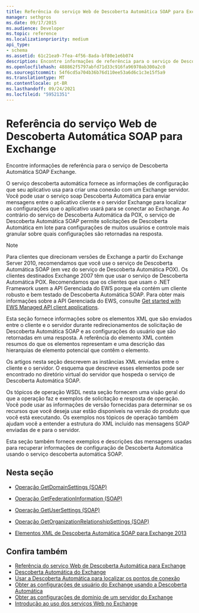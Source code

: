 ```yaml
---
title: Referência do serviço Web de Descoberta Automática SOAP para Exchange
manager: sethgros
ms.date: 09/17/2015
ms.audience: Developer
ms.topic: reference
ms.localizationpriority: medium
api_type:
- schema
ms.assetid: 61c21ea9-7fea-4f56-8ada-bf80e1e6b074
description: Encontre informações de referência para o serviço de Descoberta Automática SOAP Exchange.
ms.openlocfilehash: 488862f5797abfd71d33c916fa96970ab300a2c0
ms.sourcegitcommit: 54f6cd5a704b36b76d110ee53a6d6c1c3e15f5a9
ms.translationtype: MT
ms.contentlocale: pt-BR
ms.lasthandoff: 09/24/2021
ms.locfileid: "59521351"
---
```

# <a name="soap-autodiscover-web-service-reference-for-exchange"></a>Referência do serviço Web de Descoberta Automática SOAP para Exchange

Encontre informações de referência para o serviço de Descoberta Automática SOAP Exchange.
  
O serviço descoberta automática fornece as informações de configuração que seu aplicativo usa para criar uma conexão com um Exchange servidor. Você pode usar o serviço soap Descoberta Automática para enviar mensagens entre o aplicativo cliente e o servidor Exchange para localizar as configurações que o aplicativo usará para se conectar ao Exchange. Ao contrário do serviço de Descoberta Automática da POX, o serviço de Descoberta Automática SOAP permite solicitações de Descoberta Automática em lote para configurações de muitos usuários e controle mais granular sobre quais configurações são retornadas na resposta. 
  
> [!NOTE]
> Para clientes que direcionam versões de Exchange a partir do Exchange Server 2010, recomendamos que você use o serviço de Descoberta Automática SOAP (em vez do serviço de Descoberta Automática POX). Os clientes destinados Exchange 2007 têm que usar o serviço de Descoberta Automática POX. Recomendamos que os clientes que usam o .NET Framework usem a API Gerenciada do EWS porque ela contém um cliente robusto e bem testado de Descoberta Automática SOAP. Para obter mais informações sobre a API Gerenciada do EWS, consulte [Get started with EWS Managed API client applications](https://msdn.microsoft.com/library/c2267733-6f4f-49e5-9614-1e4a24c3af1a%28Office.15%29.aspx). 
  
Esta seção fornece informações sobre os elementos XML que são enviados entre o cliente e o servidor durante redirecionamentos de solicitação de Descoberta Automática SOAP e as configurações do usuário que são retornadas em uma resposta. A referência do elemento XML contém resumos do que os elementos representam e uma descrição das hierarquias de elemento potencial que contêm o elemento. 
  
Os artigos nesta seção descrevem as instâncias XML enviadas entre o cliente e o servidor. O esquema que descreve esses elementos pode ser encontrado no diretório virtual do servidor que hospeda o serviço de Descoberta Automática SOAP.
  
Os tópicos de operação WSDL nesta seção fornecem uma visão geral do que a operação faz e exemplos de solicitação e resposta de operação. Você pode usar as informações de versão fornecidas para determinar se os recursos que você deseja usar estão disponíveis na versão do produto que você está executando. Os exemplos nos tópicos de operação também ajudam você a entender a estrutura do XML incluído nas mensagens SOAP enviadas de e para o servidor.
  
Esta seção também fornece exemplos e descrições das mensagens usadas para recuperar informações de configuração de Descoberta Automática usando o serviço descoberta automática SOAP. 
  
## <a name="in-this-section"></a>Nesta seção
<a name="bk_InThisSection"> </a>

- [Operação GetDomainSettings (SOAP)](getdomainsettings-operation-soap.md)
    
- [Operação GetFederationInformation (SOAP)](getfederationinformation-operation-soap.md)
    
- [Operação GetUserSettings (SOAP)](getusersettings-operation-soap.md)
    
- [Operação GetOrganizationRelationshipSettings (SOAP)](getorganizationrelationshipsettings-operation-soap.md)
    
- [Elementos XML de Descoberta Automática SOAP para Exchange 2013](soap-autodiscover-xml-elements-for-exchange-2013.md)
    
## <a name="see-also"></a>Confira também


- [Referência do serviço Web de Descoberta Automática para Exchange](autodiscover-web-service-reference-for-exchange.md)
- [Descoberta Automática do Exchange](../exchange-web-services/autodiscover-for-exchange.md)
- [Usar a Descoberta Automática para localizar os pontos de conexão](https://msdn.microsoft.com/library/03896542-549b-4c45-973c-98f9025ea26c%28Office.15%29.aspx)
- [Obter as configurações de usuário do Exchange usando a Descoberta Automática](https://msdn.microsoft.com/library/6d90c305-4802-4e18-8d52-f60349feaa8d%28Office.15%29.aspx)
- [Obter as configurações de domínio de um servidor do Exchange](https://msdn.microsoft.com/library/2f9acb81-5135-4f72-94e8-65c235d725e6%28Office.15%29.aspx)
- [Introdução ao uso dos serviços Web no Exchange](../exchange-web-services/start-using-web-services-in-exchange.md)
    

